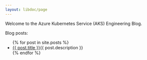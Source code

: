 ```yaml
---
layout: libdoc/page
---
```


Welcome to the Azure Kubernetes Service (AKS) Engineering Blog. 

Blog posts:
<ul>
  {% for post in site.posts %}
    <li>
      <a href="{{ post.url }}">{{ post.title }}</a>{{ post.description }}
    </li>
  {% endfor %}
</ul>